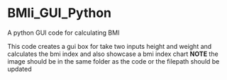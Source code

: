 # BMIi_GUI_Python
A python GUI code for calculating BMI

This code creates a gui box for take two inputs height and weight and calculates the bmi index and also showcase a bmi index chart 
__NOTE__ the image should be in the same folder as the code or the filepath should be updated 
